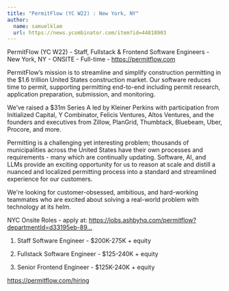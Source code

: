 ```yaml
---
title: "PermitFlow (YC W22) : New York, NY"
author:
  name: samuelklam
  url: https://news.ycombinator.com/item?id=44818903
---
```


<JobNavigation />

PermitFlow (YC W22) - Staff, Fullstack &amp; Frontend Software Engineers - New York, NY - ONSITE - Full-time - <a href="https:&#x2F;&#x2F;permitflow.com">https:&#x2F;&#x2F;permitflow.com</a>

PermitFlow’s mission is to streamline and simplify construction permitting in the $1.6 trillion United States construction market. Our software reduces time to permit, supporting permitting end-to-end including permit research, application preparation, submission, and monitoring.

We’ve raised a $31m Series A led by Kleiner Perkins with participation from Initialized Capital, Y Combinator, Felicis Ventures, Altos Ventures, and the founders and executives from Zillow, PlanGrid, Thumbtack, Bluebeam, Uber, Procore, and more.

Permitting is a challenging yet interesting problem; thousands of municipalities across the United States have their own processes and requirements - many which are continually updating. Software, AI, and LLMs provide an exciting opportunity for us to reason at scale and distill a nuanced and localized permitting process into a standard and streamlined experience for our customers.

We&#x27;re looking for customer-obsessed, ambitious, and hard-working teammates who are excited about solving a real-world problem with technology at its helm.

NYC Onsite Roles - apply at: <a href="https:&#x2F;&#x2F;jobs.ashbyhq.com&#x2F;permitflow?departmentId=d33195eb-8978-4439-abc6-5a8a072de808" rel="nofollow">https:&#x2F;&#x2F;jobs.ashbyhq.com&#x2F;permitflow?departmentId=d33195eb-89...</a>

1. Staff Software Engineer - $200K-275K + equity

2. Fullstack Software Engineer - $125-240K + equity

3. Senior Frontend Engineer - $125K-240K + equity

<a href="https:&#x2F;&#x2F;permitflow.com&#x2F;hiring">https:&#x2F;&#x2F;permitflow.com&#x2F;hiring</a>
<JobApplication />
